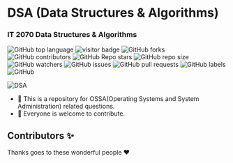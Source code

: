 # DSA (Data Structures & Algorithms)

<h3><strong>IT 2070 Data Structures & Algorithms</strong></h3>

![GitHub top language](https://img.shields.io/github/languages/top/ThusharaX/DSA)
![visitor badge](https://visitor-badge.glitch.me/badge?page_id=ThusharaX.DSA)
![GitHub forks](https://img.shields.io/github/forks/ThusharaX/DSA?style=social)
![GitHub contributors](https://img.shields.io/github/contributors/ThusharaX/DSA)
![GitHub Repo stars](https://img.shields.io/github/stars/ThusharaX/DSA?style=social)
![GitHub repo size](https://img.shields.io/github/repo-size/ThusharaX/DSA)
![GitHub watchers](https://img.shields.io/github/watchers/ThusharaX/DSA?style=social)
![GitHub issues](https://img.shields.io/github/issues/ThusharaX/DSA)
![GitHub pull requests](https://img.shields.io/github/issues-pr/ThusharaX/DSA)
![GitHub labels](https://img.shields.io/github/labels/ThusharaX/DSA/help%20wanted)
![GitHub](https://img.shields.io/github/license/ThusharaX/DSA)

![DSA](https://socialify.git.ci/ThusharaX/DSA/image?description=1&forks=1&language=1&logo=https%3A%2F%2Fraw.githubusercontent.com%2FBinaryMatter%2FBinaryMatter.github.io%2Fgh-pages%2FlogoRoundwithBorder.png&owner=1&pattern=Circuit%20Board&stargazers=1&theme=Dark)

- 🌱 This is a repository for OSSA(Operating Systems and System Administration) related questions.
- 👯 Everyone is welcome to contribute.

## Contributors ✨

Thanks goes to these wonderful people :heart:

<!-- readme: contributors -start -->
<!-- readme: contributors -end -->
